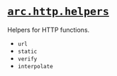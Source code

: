 # <a id=arc.http.helpers href=#arc.http.helpers>`arc.http.helpers`</a>

Helpers for HTTP functions.

- `url`
- `static`
- `verify`
- `interpolate`

